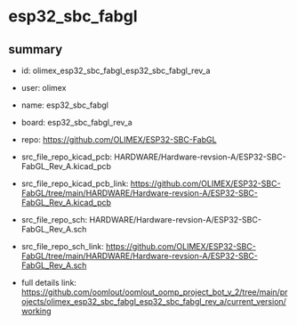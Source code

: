 # esp32_sbc_fabgl
 
## summary 
* id: olimex_esp32_sbc_fabgl_esp32_sbc_fabgl_rev_a
* user: olimex
* name: esp32_sbc_fabgl
* board: esp32_sbc_fabgl_rev_a
* repo: https://github.com/OLIMEX/ESP32-SBC-FabGL
* src_file_repo_kicad_pcb: HARDWARE/Hardware-revsion-A/ESP32-SBC-FabGL_Rev_A.kicad_pcb
* src_file_repo_kicad_pcb_link: https://github.com/OLIMEX/ESP32-SBC-FabGL/tree/main/HARDWARE/Hardware-revsion-A/ESP32-SBC-FabGL_Rev_A.kicad_pcb


* src_file_repo_sch: HARDWARE/Hardware-revsion-A/ESP32-SBC-FabGL_Rev_A.sch
* src_file_repo_sch_link: https://github.com/OLIMEX/ESP32-SBC-FabGL/tree/main/HARDWARE/Hardware-revsion-A/ESP32-SBC-FabGL_Rev_A.sch
* full details link: https://github.com/oomlout/oomlout_oomp_project_bot_v_2/tree/main/projects/olimex_esp32_sbc_fabgl_esp32_sbc_fabgl_rev_a/current_version/working  








